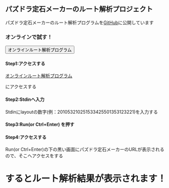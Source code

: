 ## パズドラ定石メーカーのルート解析プロジェクト

パズドラ定石メーカーのルート解析プログラムを[GitHub](https://github.com/koduma/puzzdra_solver)に公開しています

### オンラインで試す！

<form action="https://wandbox.org/permlink/hUO0FRO4pG3nhRtD" method="get" target="_blank"><button type="submit">オンラインルート解析プログラム</button></form>

#### Step1:アクセスする

[オンラインルート解析プログラム](https://wandbox.org/permlink/hUO0FRO4pG3nhRtD)

にアクセスする

#### Step2:Stdinへ入力

Stdinにlayoutの数字(例：201053210251533425501353123221)を入力する

#### Step3:Run(or Ctrl+Enter) を押す

#### Step4:アクセスする

Run(or Ctrl+Enter)の下の黒い画面にパズドラ定石メーカーのURLが表示されるので、そこへアクセスをする

# するとルート解析結果が表示されます！
